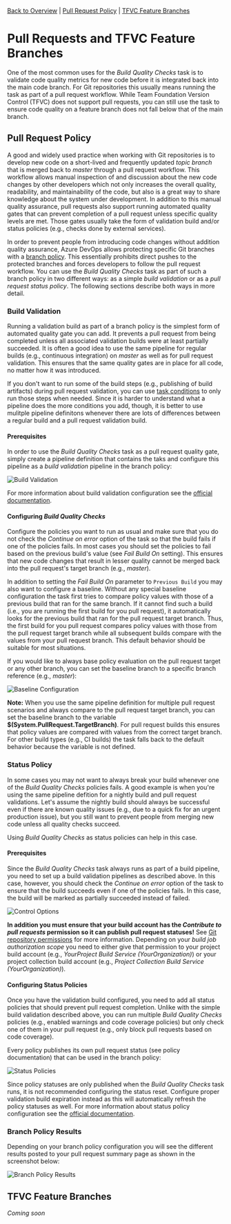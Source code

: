 [Back to Overview](./overview.md) | [Pull Request Policy](./pull-request-policy) | [TFVC Feature Branches](./tfvc-feature-branches)

# Pull Requests and TFVC Feature Branches
One of the most common uses for the *Build Quality Checks* task is to validate code quality metrics for new code before it is integrated back into the main code branch. For Git repositories this usually means running the task as part of a pull request workflow. While Team Foundation Version Control (TFVC) does not support pull requests, you can still use the task to ensure code quality on a feature branch does not fall below that of the main branch.

## Pull Request Policy
A good and widely used practice when working with Git repositories is to develop new code on a short-lived and frequently updated *topic branch* that is merged back to *master* through a pull request workflow. This workflow allows manual inspection of and discussion about the new code changes by other developers which not only increases the overall quality, readability, and maintainability of the code, but also is a great way to share knowledge about the system under development. In addition to this manual quality assurance, pull requests also support running automated quality gates that can prevent completion of a pull request unless specific quality levels are met. Those gates usually take the form of validation build and/or status policies (e.g., checks done by external services).

In order to prevent people from introducing code changes without addition quality assurance, Azure DevOps allows protecting specific Git branches with a [branch policy](https://docs.microsoft.com/en-us/azure/devops/repos/git/branch-policies-overview?view=azure-devops). This essentially prohibits direct pushes to the protected branches and forces developers to follow the pull request workflow. You can use the *Build Quality Checks* task as part of such a branch policy in two different ways: as a simple *build validation* or as a *pull request status policy*. The following sections describe both ways in more detail.

### Build Validation
Running a validation build as part of a branch policy is the simplest form of automated quality gate you can add. It prevents a pull request from being completed unless all associated validation builds were at least partially succeeded. It is often a good idea to use the same pipeline for regular builds (e.g., continuous integration) on *master* as well as for pull request validation. This ensures that the same quality gates are in place for all code, no matter how it was introduced.

If you don't want to run some of the build steps (e.g., publishing of build artifacts) during pull request validation, you can use [task conditions](https://docs.microsoft.com/en-us/azure/devops/pipelines/process/conditions?view=azure-devops&tabs=yaml) to only run those steps when needed. Since it is harder to understand what a pipeline does the more conditions you add, though, it is better to use mulitple pipeline definitons whenever there are lots of differences between a regular build and a pull request validation build.

#### Prerequisites
In order to use the *Build Quality Checks* task as a pull request quality gate, simply create a pipeline definition that contains the taks and configure this pipeline as a *build validation* pipeline in the branch policy:

![Build Validation](../assets/BuildValidation.png "Configuration a pull request validation build")

For more information about build validation configuration see the [official documentation](https://docs.microsoft.com/en-us/azure/devops/repos/git/branch-policies?view=azure-devops#build-validation).

#### Configuring *Build Quality Checks*
Configure the policies you want to run as usual and make sure that you do not check the *Continue on error* option of the task so that the build fails if one of the policies fails. In most cases you should set the policies to fail based on the previous build's value (see *Fail Build On* setting). This ensures that new code changes that result in lesser quality cannot be merged back into the pull request's target branch (e.g., *master*).

In addition to setting the *Fail Build On* parameter to `Previous Build` you may also want to configure a baseline. Without any special baseline configuration the task first tries to compare policy values with those of a previous build that ran for the same branch. If it cannot find such a build (i.e., you are running the first build for you pull request), it automatically looks for the previous build that ran for the pull request target branch. Thus, the first build for you pull request compares policy values with those from the pull request target branch while all subsequent builds compare with the values from your pull request branch. This default behavior should be suitable for most situations.

If you would like to always base policy evaluation on the pull request target or any other branch, you can set the baseline branch to a specific branch reference (e.g., *master*):

![Baseline Configuration](../assets/PullRequestBaseline.png "Configuration a proper baseline for pull request validation")

**Note:** When you use the same pipeline definition for multiple pull request scenarios and always compare to the pull request target branch, you can set the baseline branch to the variable **$(System.PullRequest.TargetBranch)**. For pull request builds this ensures that policy values are compared with values from the correct target branch. For other build types (e.g., CI builds) the task falls back to the default behavior because the variable is not defined.

### Status Policy
In some cases you may not want to always break your build whenever one of the *Build Quality Checks* policies fails. A good example is when you're using the same pipeline defition for a nightly build and pull request validations. Let's assume the nightly build should always be successful even if there are known quality issues (e.g., due to a quick fix for an urgent production issue), but you still want to prevent people from merging new code unless all quality checks succeed.

Using *Build Quality Checks* as status policies can help in this case.

#### Prerequisites
Since the *Build Quality Checks* task always runs as part of a build pipeline, you need to set up a build validation pipelines as described above. In this case, however, you should check the *Continue on error* option of the task to ensure that the build succeeds even if one of the policies fails. In this case, the build will be marked as partially succeeded instead of failed.

![Control Options](../assets/ControlOptions.png "Check the Continue on error option")

**In addition you must ensure that your build account has the *Contribute to pull requests* permission so it can publish pull request statuses!** See [Git repository permissions](https://docs.microsoft.com/en-us/azure/devops/organizations/security/permissions?view=azure-devops&tabs=preview-page#git-repository-object-level) for more information. Depending on your *build job authorization scope* you need to either give that permission to your project build account (e.g., *YourProject Build Service (YourOrganization)*) or your project collection build account (e.g., *Project Collection Build Service (YourOrganization)*).

#### Configuring Status Policies
Once you have the validation build configured, you need to add all status policies that should prevent pull request completion. Unlike with the simple build validation described above, you can run multiple *Build Quality Checks* policies (e.g., enabled warnings and code coverage policies) but only check one of them in your pull request (e.g., only block pull requests based on code coverage).

Every policy publishes its own pull request status (see policy documentation) that can be used in the branch policy:

![Status Policies](../assets/StatusPolicies.png "Adding pull request status policies")

Since policy statuses are only published when the *Build Quality Checks* task runs, it is not recommended configuring the status reset. Configure proper validation build expiration instead as this will automatically refresh the policy statuses as well. For more information about status policy configuration see the [official documentation](https://docs.microsoft.com/en-us/azure/devops/repos/git/pr-status-policy?view=azure-devops).

### Branch Policy Results
Depending on your branch policy configuration you will see the different results posted to your pull request summary page as shown in the screenshot below:

![Branch Policy Results](../assets/BranchPolicyResult.png "Policy results on the pull request summary page")

## TFVC Feature Branches
*Coming soon*
